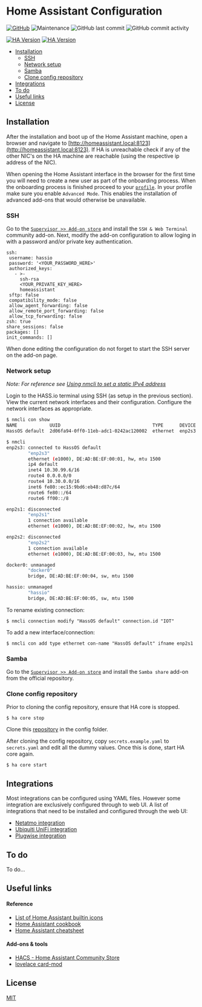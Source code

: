 # Home Assistant Configuration <!-- omit in toc -->

[![GitHub](https://img.shields.io/github/license/QNimbus/homeassistant-config?style=for-the-badge)](LICENSE)
![Maintenance](https://img.shields.io/maintenance/yes/2020?style=for-the-badge)
![GitHub last commit](https://img.shields.io/github/last-commit/QNimbus/homeassistant-config?style=for-the-badge)
![GitHub commit activity](https://img.shields.io/github/commit-activity/m/QNimbus/homeassistant-config?style=for-the-badge)

[![HA Version](https://img.shields.io/static/v1?label=HA%20current%20version&message=0.116.4&color=%23007ec6&style=for-the-badge)](https://github.com/home-assistant/home-assistant/releases/latest)
[![HA Version](https://img.shields.io/static/v1?label=HA%20initial%20version&message=0.116.0&color=%23007ec6&style=for-the-badge)](https://github.com/home-assistant/core/releases/0.116.0)

- [Installation](#installation)
  - [SSH](#ssh)
  - [Network setup](#network-setup)
  - [Samba](#samba)
  - [Clone config repository](#clone-config-repository)
- [Integrations](#integrations)
- [To do](#to-do)
- [Useful links](#useful-links)
- [License](#license)

## Installation

After the installation and boot up of the Home Assistant machine, open a browser and navigate to [http://homeassistant.local:8123](http://homeassistant.local:8123). If HA is unreachable check if any of the other NIC's on the HA machine are reachable (using the respective ip address of the NIC).

When opening the Home Assistant interface in the browser for the first time you will need to create a new user as part of the onboarding process. When the onboarding process is finished proceed to your [`profile`](http://homeassistant.local:8123/profile). In your profile make sure you enable `Advanced Mode`. This enables the installation of advanced add-ons that would otherwise be unavailable.

### SSH

Go to the [`Supervisor >> Add-on store`](http://homeassistant.local:8123/hassio/store) and install the `SSH & Web Terminal` community add-on. Next, modify the add-on configuration to allow loging in with a password and/or private key authentication.

 ```
 ssh:
  username: hassio
  password: '<YOUR_PASSWORD_HERE>'
  authorized_keys:
    - >-
      ssh-rsa
      <YOUR_PRIVATE_KEY_HERE>
      homeassistant
  sftp: false
  compatibility_mode: false
  allow_agent_forwarding: false
  allow_remote_port_forwarding: false
  allow_tcp_forwarding: false
zsh: true
share_sessions: false
packages: []
init_commands: []
 ```

When done editing the configuration do not forget to start the SSH server on the add-on page.

### Network setup

*Note: For reference see [Using nmcli to set a static IPv4 address](https://github.com/home-assistant/operating-system/blob/dev/Documentation/network.md#using-nmcli-to-set-a-static-ipv4-address)*

Login to the HASS.io terminal using SSH (as setup in the previous section). View the current network interfaces and their configuration. Configure the network interfaces as appropriate.

```bash
$ nmcli con show
NAME            UUID                                  TYPE      DEVICE
HassOS default  2d06fa94-0ff0-11eb-adc1-0242ac120002  ethernet  enp2s3

$ nmcli
enp2s3: connected to HassOS default
        "enp2s3"
        ethernet (e1000), DE:AD:BE:EF:00:01, hw, mtu 1500
        ip4 default
        inet4 10.30.99.6/16
        route4 0.0.0.0/0
        route4 10.30.0.0/16
        inet6 fe80::ec15:9bd6:eb48:d87c/64
        route6 fe80::/64
        route6 ff00::/8

enp2s1: disconnected
        "enp2s1"
        1 connection available
        ethernet (e1000), DE:AD:BE:EF:00:02, hw, mtu 1500

enp2s2: disconnected
        "enp2s2"
        1 connection available
        ethernet (e1000), DE:AD:BE:EF:00:03, hw, mtu 1500

docker0: unmanaged
        "docker0"
        bridge, DE:AD:BE:EF:00:04, sw, mtu 1500

hassio: unmanaged
        "hassio"
        bridge, DE:AD:BE:EF:00:05, sw, mtu 1500
```

To rename existing connection:

`$ nmcli connection modify "HassOS default" connection.id "IOT"`

To add a new interface/connection:

`$ nmcli con add type ethernet con-name "HassOS default" ifname enp2s1`

### Samba

Go to the [`Supervisor >> Add-on store`](http://homeassistant.local:8123/hassio/store) and install the `Samba share` add-on from the official repository.

### Clone config repository

Prior to cloning the config repository, ensure that HA core is stopped.

`$ ha core stop`

Clone this [repository](https://github.com/QNimbus/homeassistant-config.git) in the config folder.

After cloning the config repository, copy `secrets.example.yaml` to `secrets.yaml` and edit all the dummy values. Once this is done, start HA core again.

`$ ha core start`

## Integrations

Most integrations can be configured using YAML files. However some integration are exclusively configured through to web UI. A list of integrations that need to be installed and configured through the web UI:

- [Netatmo integration](https://www.home-assistant.io/integrations/netatmo/)
- [Ubiquiti UniFi integration](https://www.home-assistant.io/integrations/unifi/)
- [Plugwise integration](https://www.home-assistant.io/integrations/plugwise/)

## To do

To do...

## Useful links

#### Reference

- [List of Home Assistant builtin icons](https://gist.github.com/QNimbus/5fb74d8ab5b68db3731f06eefedda3f7)
- [Home Assistant cookbook](https://www.home-assistant.io/cookbook/)
- [Home Assistant cheatsheet](https://github.com/arsaboo/homeassistant-config/blob/master/HASS%20Cheatsheet.md)

#### Add-ons & tools

- [HACS - Home Assistant Community Store](https://hacs.xyz/)
- [lovelace card-mod](https://github.com/thomasloven/lovelace-card-mod)

## License

[MIT](LICENSE)
